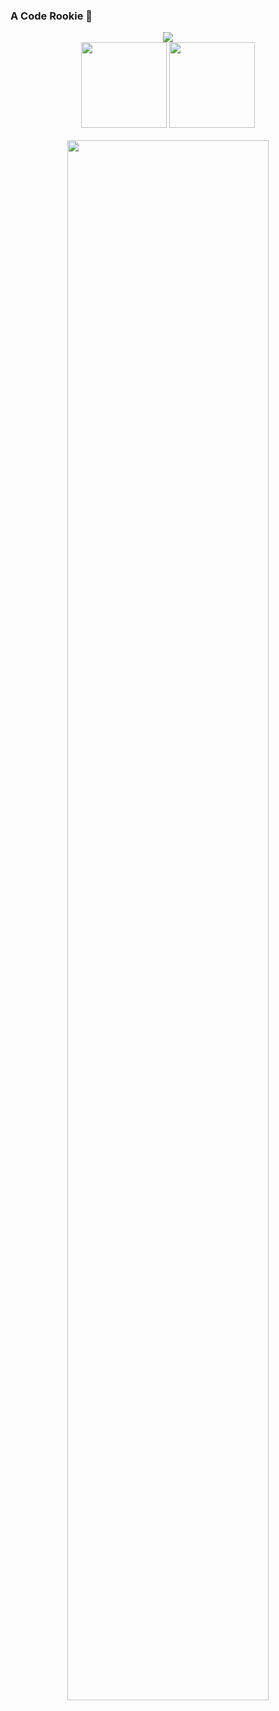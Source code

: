 ### A Code Rookie 👋
<!-- 贪吃蛇代码贡献图 -->
<div align="center"><img src="https://cdn.jsdelivr.net/gh/sun0225SUN/sun0225SUN/contribution-snake/github-contribution-grid-snake.svg" /></div>


<!-- GitHub数据统计 -->
<div align="center">
  <img height="137px" src="https://github-readme-stats.vercel.app/api?username=Lanbai-eleven&hide_title=true&hide_border=true&show_icons=trueline_height=21&theme=tokyonight&include_all_commits=true&count_private=true" />
  <img height="137px" src="https://github-readme-stats.vercel.app/api/top-langs/?username=Lanbai-eleven&hide_title=true&hide_border=true&layout=compact&langs_count=6&theme=tokyonight&include_all_commits=true&count_private=true" /> </div>
  
 
</div>
<br>

<div align="center"> <img height="80%" width="80%" src="https://activity-graph.herokuapp.com/graph?username=Lanbai-eleven&theme=rogue" /> </div>

